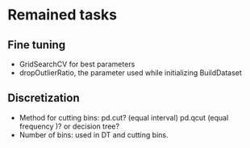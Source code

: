 # Remained tasks

## Fine tuning
* GridSearchCV for best parameters
* dropOutlierRatio, the parameter used while initializing BuildDataset

## Discretization
* Method for cutting bins: pd.cut? (equal interval) pd.qcut (equal frequency )? or decision tree? 
* Number of bins: used in DT and cutting bins.